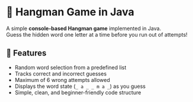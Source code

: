 # 🎯 Hangman Game in Java

A simple **console-based Hangman game** implemented in Java.  
Guess the hidden word one letter at a time before you run out of attempts!

## 📌 Features
- Random word selection from a predefined list
- Tracks correct and incorrect guesses
- Maximum of 6 wrong attempts allowed
- Displays the word state (`_ a _ _ m a _`) as you guess
- Simple, clean, and beginner-friendly code structure
